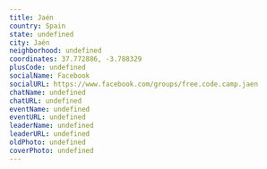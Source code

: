 ```yaml
---
title: Jaén
country: Spain
state: undefined
city: Jaén
neighborhood: undefined
coordinates: 37.772886, -3.788329
plusCode: undefined
socialName: Facebook
socialURL: https://www.facebook.com/groups/free.code.camp.jaen
chatName: undefined
chatURL: undefined
eventName: undefined
eventURL: undefined
leaderName: undefined
leaderURL: undefined
oldPhoto: undefined
coverPhoto: undefined
---
```

